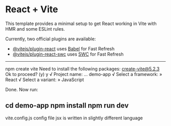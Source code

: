 # React + Vite

This template provides a minimal setup to get React working in Vite with HMR and some ESLint rules.

Currently, two official plugins are available:

- [@vitejs/plugin-react](https://github.com/vitejs/vite-plugin-react/blob/main/packages/plugin-react/README.md) uses [Babel](https://babeljs.io/) for Fast Refresh
- [@vitejs/plugin-react-swc](https://github.com/vitejs/vite-plugin-react-swc) uses [SWC](https://swc.rs/) for Fast Refresh

-----------------
npm create vite
Need to install the following packages:
create-vite@5.2.3
Ok to proceed? (y) y
√ Project name: ... demo-app
√ Select a framework: » React
√ Select a variant: » JavaScript

Done. Now run:

  cd demo-app
  npm install
  npm run dev
---------------------

vite.config.js config file
jsx is written in slightly different language
